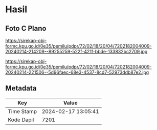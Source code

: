 # Hasil

## Foto C Plano

https://sirekap-obj-formc.kpu.go.id/0e35/pemilu/pdpr/72/02/18/20/04/7202182004009-20240214-214209--89255259-522f-421f-bbde-133832bc2709.jpg

https://sirekap-obj-formc.kpu.go.id/0e35/pemilu/pdpr/72/02/18/20/04/7202182004009-20240214-221506--5d96faec-68e3-4537-8cd7-52973ddb87e2.jpg


## Metadata

| Key        | Value               |
| ---------- | ------------------- |
| Time Stamp | 2024-02-17 13:05:41 |
| Kode Dapil | 7201                |



